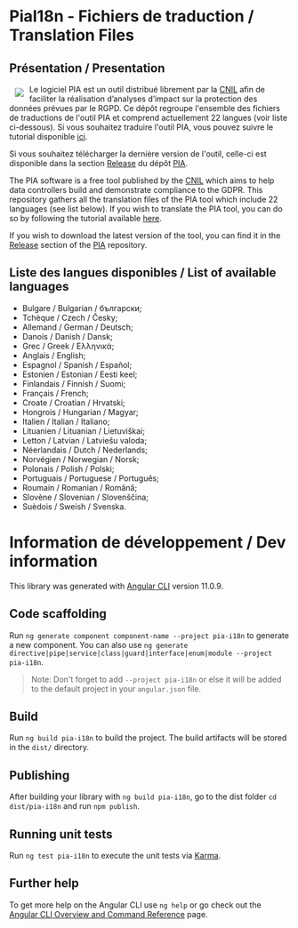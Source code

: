 # PiaI18n - Fichiers de traduction / Translation Files
## Présentation / Presentation
<img src="https://raw.githubusercontent.com/LINCnil/pia/master/src/assets/images/pia-auth-logo.png" align="left" hspace="10" vspace="6"> Le logiciel PIA est un outil distribué librement par la [CNIL](https://www.cnil.fr/fr/outil-pia-telechargez-et-installez-le-logiciel-de-la-cnil) afin de faciliter la réalisation d’analyses d’impact sur la protection des données prévues par le RGPD. Ce dépôt regroupe l'ensemble des fichiers de traductions de l'outil PIA et comprend actuellement 22 langues (voir liste ci-dessous). Si vous souhaitez traduire l'outil PIA, vous pouvez suivre le tutorial disponible [ici](https://github.com/LINCnil/pia-i18n/tree/main/src/lib/assets/i18n#tutorial-for-translating-the-pia-software).

Si vous souhaitez télécharger la dernière version de l'outil, celle-ci est disponible dans la section [Release](https://github.com/LINCnil/pia/releases) du dépôt [PIA](https://github.com/LINCnil/pia). 

The PIA software is a free tool published by the [CNIL](https://www.cnil.fr/en/open-source-pia-software-helps-carry-out-data-protection-impact-assesment) which aims to help data controllers build and demonstrate compliance to the GDPR. This repository gathers all the translation files of the PIA tool which include 22 languages (see list below). If you wish to translate the PIA tool, you can do so by following the tutorial available [here](https://github.com/LINCnil/pia-i18n/tree/main/src/lib/assets/i18n#tutorial-for-translating-the-pia-software).

If you wish to download the latest version of the tool, you can find it in the [Release](https://github.com/LINCnil/pia/releases) section of the [PIA](https://github.com/LINCnil/pia) repository.

## Liste des langues disponibles / List of available languages
- Bulgare / Bulgarian / български;
- Tchèque / Czech / Česky;
- Allemand / German / Deutsch;
- Danois / Danish / Dansk;
- Grec / Greek / Ελληνικά;
- Anglais / English;
- Espagnol / Spanish / Español;
- Estonien / Estonian / Eesti keel;
- Finlandais / Finnish / Suomi; 
- Français / French;
- Croate / Croatian / Hrvatski;
- Hongrois / Hungarian / Magyar;
- Italien / Italian / Italiano;
- Lituanien / Lituanian / Lietuviškai;
- Letton / Latvian / Latviešu valoda;
- Néerlandais / Dutch / Nederlands;
- Norvégien / Norwegian / Norsk;
- Polonais / Polish / Polski;
- Portuguais / Portuguese / Português;
- Roumain / Romanian / Română;
- Slovène / Slovenian / Slovenščina;
- Suèdois / Sweish / Svenska.

# Information de développement / Dev information

This library was generated with [Angular CLI](https://github.com/angular/angular-cli) version 11.0.9.

## Code scaffolding

Run `ng generate component component-name --project pia-i18n` to generate a new component. You can also use `ng generate directive|pipe|service|class|guard|interface|enum|module --project pia-i18n`.
> Note: Don't forget to add `--project pia-i18n` or else it will be added to the default project in your `angular.json` file. 

## Build

Run `ng build pia-i18n` to build the project. The build artifacts will be stored in the `dist/` directory.

## Publishing

After building your library with `ng build pia-i18n`, go to the dist folder `cd dist/pia-i18n` and run `npm publish`.

## Running unit tests

Run `ng test pia-i18n` to execute the unit tests via [Karma](https://karma-runner.github.io).

## Further help

To get more help on the Angular CLI use `ng help` or go check out the [Angular CLI Overview and Command Reference](https://angular.io/cli) page.
